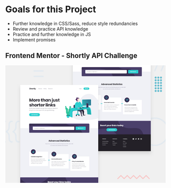 # Goals for this Project
- Further knowledge in CSS/Sass, reduce style redundancies
- Review and practice API knowledge
- Practice and further knowledge in JS
- Implement promises

## Frontend Mentor - Shortly API Challenge

![Design preview for the Shortly URL shortening API coding challenge](./design/desktop-preview.jpg)